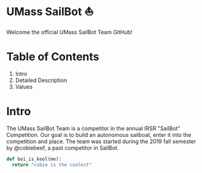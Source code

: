 # UMass SailBot :boat:
Welcome the official UMass SailBot Team GitHub!

# Table of Contents
1. Intro
2. Detailed Description
3. Values

# Intro
The UMass SailBot Team is a competitor in the annual IRSR "SailBot" Competition. Our goal is to build an autonomous sailboat, enter it into the competition and place. The team was started during the 2019 fall semester by @cobiebeef, a past competitor in SailBot.

```python
def boi_is_kool(me):
  return "cobie is the coolest"
 ```
 
 
